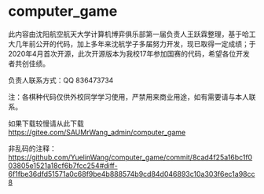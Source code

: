 # computer_game

此内容由沈阳航空航天大学计算机博弈俱乐部第一届负责人王跃霖整理，基于哈工大几年前公开的代码，加上多年来沈航学子多届努力开发，现已取得一定成绩；于2020年4月首次开源，此次开源版本为我校17年参加国赛的代码，希望各位开发者共创佳绩。

负责人联系方式：QQ 836473734

注：各棋种代码仅供外校同学学习使用，严禁用来商业用途，如有需要请与本人联系。

如果下载较慢请从此下载
https://gitee.com/SAUMrWang_admin/computer_game



非乱码的注释：
https://github.com/YuelinWang/computer_game/commit/8cad4f25a16bc1f003805e1521a18cf6b7fcc254#diff-6f1fbe36dfd51571a0c68f9be4b888574b9cd84d046893c10a303f6ec1a98cc8